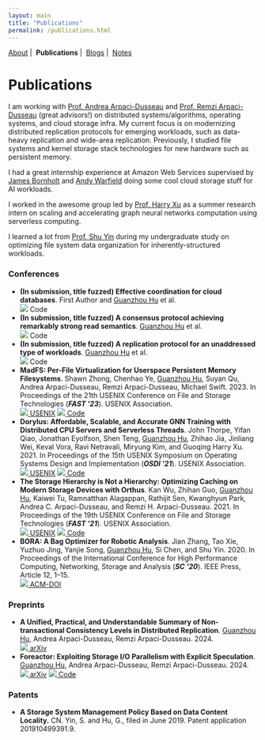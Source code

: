 ```yaml
---
layout: main
title: "Publications"
permalink: /publications.html
---
```


<p class="navigation-bar">
  <a href="/index.html">About</a>&nbsp;|&nbsp;
  <b>Publications</b>&nbsp;|&nbsp;
  <a href="/blogs.html">Blogs</a>&nbsp;|&nbsp;
  <a href="/notes.html">Notes</a>
</p>

# Publications

I am working with [Prof. Andrea Arpaci-Dusseau](http://pages.cs.wisc.edu/~dusseau/) and [Prof. Remzi Arpaci-Dusseau](http://pages.cs.wisc.edu/~remzi/) (great advisors!) on distributed systems/algorithms, operating systems, and cloud storage infra. My current focus is on modernizing distributed replication protocols for emerging workloads, such as data-heavy replication and wide-area replication. Previously, I studied file systems and kernel storage stack technologies for new hardware such as persistent memory.

I had a great internship experience at Amazon Web Services supervised by [James Bornholt](https://jamesbornholt.com/) and [Andy Warfield](https://www.cs.ubc.ca/~andy/) doing some cool cloud storage stuff for AI workloads.

I worked in the awesome group led by [Prof. Harry Xu](http://web.cs.ucla.edu/~harryxu/) as a summer research intern on scaling and accelerating graph neural networks computation using serverless computing.

I learned a lot from [Prof. Shu Yin](https://sist.shanghaitech.edu.cn/yinshu_en/main.htm) during my undergraduate study on optimizing file system data organization for inherently-structured workloads.

### Conferences

- <b>(In submission, title fuzzed) Effective coordination for cloud databases</b>. First Author and <u>Guanzhou Hu</u> et al. <br/>
    <a class="btn-github"><img class="paper-button-small" src="/assets/img/github-button.svg" /> Code</a>
- <b>(In submission, title fuzzed) A consensus protocol achieving remarkably strong read semantics</b>. <u>Guanzhou Hu</u> et al. <br/>
    <a class="btn-github"><img class="paper-button-small" src="/assets/img/github-button.svg" /> Code</a>
- <b>(In submission, title fuzzed) A replication protocol for an unaddressed type of workloads</b>. <u>Guanzhou Hu</u> et al. <br/>
    <a class="btn-github"><img class="paper-button-small" src="/assets/img/github-button.svg" /> Code</a>
- <b>MadFS: Per-File Virtualization for Userspace Persistent Memory Filesystems</b>. Shawn Zhong, Chenhao Ye, <u>Guanzhou Hu</u>, Suyan Qu, Andrea Arpaci-Dusseau, Remzi Arpaci-Dusseau, Michael Swift. 2023. In Proceedings of the 21th USENIX Conference on File and Storage Technologies (<b><i>FAST '23</i></b>). USENIX Association. <br/>
    <a class="btn-usenix" href="https://www.usenix.org/conference/fast23/presentation/zhong" target="_blank"><img class="paper-button" src="/assets/img/usenix-button.svg" /> USENIX</a>
    <a class="btn-github" href="https://github.com/WiscADSL/MadFS" target="_blank"><img class="paper-button-small" src="/assets/img/github-button.svg" /> Code</a>
- <b>Dorylus: Affordable, Scalable, and Accurate GNN Training with Distributed CPU Servers and Serverless Threads</b>. John Thorpe, Yifan Qiao, Jonathan Eyolfson, Shen Teng, <u>Guanzhou Hu</u>, Zhihao Jia, Jinliang Wei, Keval Vora, Ravi Netravali, Miryung Kim, and Guoqing Harry Xu. 2021. In Proceedings of the 15th USENIX Symposium on Operating Systems Design and Implementation (<b><i>OSDI '21</i></b>). USENIX Association. <br/>
    <a class="btn-usenix" href="https://www.usenix.org/conference/osdi21/presentation/thorpe" target="_blank"><img class="paper-button" src="/assets/img/usenix-button.svg" /> USENIX</a>
    <a class="btn-github" href="https://github.com/uclasystem/dorylus" target="_blank"><img class="paper-button-small" src="/assets/img/github-button.svg" /> Code</a>
- <b>The Storage Hierarchy is Not a Hierarchy: Optimizing Caching on Modern Storage Devices with Orthus</b>. Kan Wu, Zhihan Guo, <u>Guanzhou Hu</u>, Kaiwei Tu, Ramnatthan Alagappan, Rathijit Sen, Kwanghyun Park, Andrea C. Arpaci-Dusseau, and Remzi H. Arpaci-Dusseau. 2021. In Proceedings of the 19th USENIX Conference on File and Storage Technologies (<b><i>FAST '21</i></b>). USENIX Association. <br/>
    <a class="btn-usenix" href="https://www.usenix.org/conference/fast21/presentation/wu-kan" target="_blank"><img class="paper-button" src="/assets/img/usenix-button.svg" /> USENIX</a>
    <a class="btn-github" href="https://github.com/josehu07/nhc-demo" target="_blank"><img class="paper-button-small" src="/assets/img/github-button.svg" /> Code</a>
- <b>BORA: A Bag Optimizer for Robotic Analysis</b>. Jian Zhang, Tao Xie, Yuzhuo Jing, Yanjie Song, <u>Guanzhou Hu</u>, Si Chen, and Shu Yin. 2020. In Proceedings of the International Conference for High Performance Computing, Networking, Storage and Analysis (<b><i>SC '20</i></b>). IEEE Press, Article 12, 1–15. <br/>
    <a class="btn-acmdoi" href="https://dl.acm.org/doi/abs/10.5555/3433701.3433716" target="_blank"><img class="paper-button" src="/assets/img/acmdoi-button.svg" /> ACM-DOI</a>

### Preprints

- <b>A Unified, Practical, and Understandable Summary of Non-transactional Consistency Levels in Distributed Replication</b>. <u>Guanzhou Hu</u>, Andrea Arpaci-Dusseau, Remzi Arpaci-Dusseau. 2024. <br/>
    <a class="btn-arxiv" href="https://arxiv.org/abs/2409.01576" target="_blank"><img class="paper-button" src="/assets/img/arxiv-button.svg" /> arXiv</a>
- <b>Foreactor: Exploiting Storage I/O Parallelism with Explicit Speculation</b>. <u>Guanzhou Hu</u>, Andrea Arpaci-Dusseau, Remzi Arpaci-Dusseau. 2024. <br/>
    <a class="btn-arxiv" href="https://arxiv.org/abs/2409.01580" target="_blank"><img class="paper-button" src="/assets/img/arxiv-button.svg" /> arXiv</a>
    <a class="btn-github" href="https://github.com/josehu07/foreactor" target="_blank"><img class="paper-button-small" src="/assets/img/github-button.svg" /> Code</a>

### Patents

- <b>A Storage System Management Policy Based on Data Content Locality.</b> CN. Yin, S. and Hu, G., filed in June 2019. Patent application 201910499391.9.
